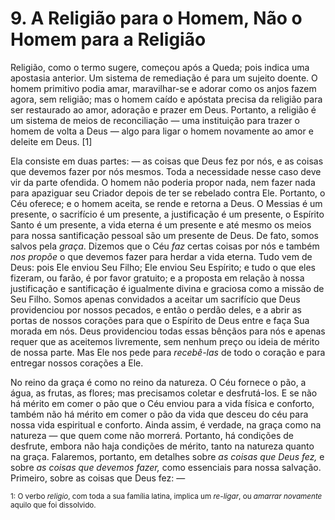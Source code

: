 # 9. A Religião para o Homem, Não o Homem para a Religião

Religião, como o termo sugere, começou após a Queda; pois indica uma apostasia anterior. Um sistema de remediação é para um sujeito doente. O homem primitivo podia amar, maravilhar-se e adorar como os anjos fazem agora, sem religião; mas o homem caído e apóstata precisa da religião para ser restaurado ao amor, adoração e prazer em Deus. Portanto, a religião é um sistema de meios de reconciliação — uma instituição para trazer o homem de volta a Deus — algo para ligar o homem novamente ao amor e deleite em Deus. [1]

Ela consiste em duas partes: — as coisas que Deus fez por nós, e as coisas que devemos fazer por nós mesmos. Toda a necessidade nesse caso deve vir da parte ofendida. O homem não poderia propor nada, nem fazer nada para apaziguar seu Criador depois de ter se rebelado contra Ele. Portanto, o Céu oferece; e o homem aceita, se rende e retorna a Deus. O Messias é um presente, o sacrifício é um presente, a justificação é um presente, o Espírito Santo é um presente, a vida eterna é um presente e até mesmo os meios para nossa santificação pessoal são um presente de Deus. De fato, somos salvos pela *graça*. Dizemos que o Céu *faz* certas coisas por nós e também *nos propõe* o que devemos fazer para herdar a vida eterna. Tudo vem de Deus: pois Ele enviou Seu Filho; Ele enviou Seu Espírito; e tudo o que eles fizeram, ou farão, é por favor gratuito; e a proposta em relação à nossa justificação e santificação é igualmente divina e graciosa como a missão de Seu Filho. Somos apenas convidados a aceitar um sacrifício que Deus providenciou por nossos pecados, e então o perdão deles, e a abrir as portas de nossos corações para que o Espírito de Deus entre e faça Sua morada em nós. Deus providenciou todas essas bênçãos para nós e apenas requer que as aceitemos livremente, sem nenhum preço ou ideia de mérito de nossa parte. Mas Ele nos pede para *recebê-las* de todo o coração e para entregar nossos corações a Ele.

No reino da graça é como no reino da natureza. O Céu fornece o pão, a água, as frutas, as flores; mas precisamos coletar e desfrutá-los. E se não há mérito em comer o pão que o Céu enviou para a vida física e conforto, também não há mérito em comer o pão da vida que desceu do céu para nossa vida espiritual e conforto. Ainda assim, é verdade, na graça como na natureza — que quem come não morrerá. Portanto, há condições de desfrute, embora não haja condições de mérito, tanto na natureza quanto na graça. Falaremos, portanto, em detalhes sobre *as coisas que Deus fez,* e sobre *as coisas que devemos fazer,* como essenciais para nossa salvação. Primeiro, sobre as coisas que Deus fez: —

<sub>1: O verbo *religio*, com toda a sua família latina, implica um *re-ligar*, ou *amarrar novamente* aquilo que foi dissolvido.</sub>